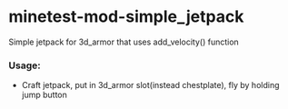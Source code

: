 # minetest-mod-simple_jetpack
Simple jetpack for 3d_armor that uses add_velocity() function
### Usage:
* Craft jetpack, put in 3d_armor slot(instead chestplate), fly by holding jump button
